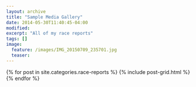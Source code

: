 ```yaml
---
layout: archive
title: "Sample Media Gallery"
date: 2014-05-30T11:40:45-04:00
modified:
excerpt: "All of my race reports"
tags: []
image:
  feature: /images/IMG_20150709_235701.jpg
  teaser:
---
```


<div class="tiles">
{% for post in site.categories.race-reports %}
  {% include post-grid.html %}
{% endfor %}
</div><!-- /.tiles -->